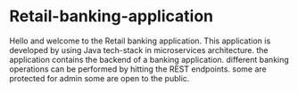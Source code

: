 # Retail-banking-application

Hello and welcome to the Retail banking application.
This application is developed by using Java tech-stack in microservices architecture.
the application contains the backend of a banking application. different banking operations can be performed by hitting the REST endpoints.
some are protected for admin some are open to the public. 


